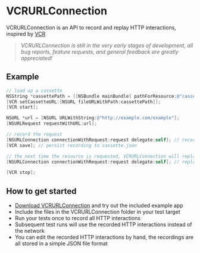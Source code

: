 # VCRURLConnection
VCRURLConnection is an API to record and replay HTTP interactions, inspired by [VCR](https://github.com/myronmarston/vcr)

> _VCRURLConnection is still in the very early stages of development, all bug reports, feature requests, and general feedback are greatly appreciated!_

## Example
``` objective-c
// load up a cassette
NSString *cassettePath = [[NSBundle mainBundle] pathForResource:@"cassette" ofType:@"json"];
[VCR setCassetteURL:[NSURL fileURLWithPath:cassettePath]];
[VCR start];

NSURL *url = [NSURL URLWithString:@"http://example.com/example"];
[NSURLRequest requestWithURL:url];

// record the request
[NSURLConnection connectionWithRequest:request delegate:self]; // records real HTTP response
[VCR save]; // persist recording to cassette.json

// the next time the resource is requested, VCRURLConnection will replay the previous response
[NSURLConnection connectionWithRequest:request delegate:self]; // replay recorded HTTP response

[VCR stop];
```

## How to get started
- [Download VCRURLConnection](https://github.com/dstnbrkr/VCRURLConnection/zipball/master) and try out the included example app
- Include the files in the VCRURLConnection folder in your test target
- Run your tests once to record all HTTP interactions
- Subsequent test runs will use the recorded HTTP interactions instead of the network
- You can edit the recorded HTTP interactions by hand, the recordings are all stored in a simple JSON file format







